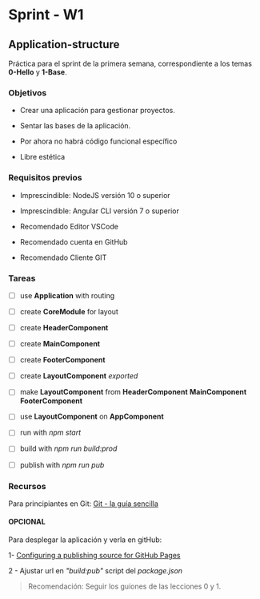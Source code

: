 # Sprint - W1

## Application-structure

Práctica para el sprint de la primera semana, correspondiente a los temas **0-Hello** y **1-Base**.

### Objetivos

- Crear una aplicación para gestionar proyectos.

- Sentar las bases de la aplicación.

- Por ahora no habrá código funcional específico

- Libre estética

### Requisitos previos

- Imprescindible: NodeJS versión 10 o superior

- Imprescindible: Angular CLI versión 7 o superior

- Recomendado Editor VSCode

- Recomendado cuenta en GitHub

- Recomendado Cliente GIT

### Tareas

- [ ] use **Application** with routing
- [ ] create **CoreModule** for layout
- [ ] create **HeaderComponent**
- [ ] create **MainComponent**
- [ ] create **FooterComponent**
- [ ] create **LayoutComponent** _exported_
- [ ] make **LayoutComponent** from  **HeaderComponent** **MainComponent** **FooterComponent**
- [ ] use **LayoutComponent** on **AppComponent**
- [ ] run with _npm start_
- [ ] build with _npm run build:prod_
- [ ] publish with _npm run pub_


### Recursos

Para principiantes en Git:
[Git - la guía sencilla](http://rogerdudler.github.io/git-guide/index.es.html)

#### OPCIONAL

Para desplegar la aplicación y verla en gitHub:

1- [Configuring a publishing source for GitHub Pages](https://help.github.com/en/articles/configuring-a-publishing-source-for-github-pages#publishing-your-github-pages-site-from-a-docs-folder-on-your-master-branch)

2 - Ajustar url en _"build:pub"_ script del _package.json_

> Recomendación: Seguir los guiones de las lecciones 0 y 1.